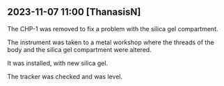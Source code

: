 
## 2023-11-07 11:00 [ThanasisN]

[//]: # (Keywords: #chp1, #problem)

The CHP-1 was removed to fix a problem with the silica gel compartment.

The instrument was taken to a metal workshop where the threads of the body and the silica gel compartment were altered.

It was installed, with new silica gel.

The tracker was checked and was level.
